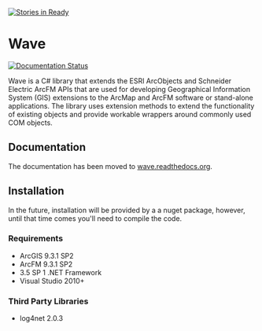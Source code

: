[![Stories in Ready](https://badge.waffle.io/Jumpercables/Wave.png?label=ready&title=Ready)](https://waffle.io/Jumpercables/Wave)
# Wave #
[![Documentation Status](https://readthedocs.org/projects/wave/badge/?version=latest)](http://wave.readthedocs.org/en/latest/)

Wave is a C# library that extends the ESRI ArcObjects and Schneider Electric ArcFM APIs that are used for developing Geographical Information System (GIS) extensions to the ArcMap and ArcFM software or stand-alone applications. The library uses extension methods to extend the functionality of existing objects and provide workable wrappers around commonly used COM objects.

## Documentation ##
The documentation has been moved to [wave.readthedocs.org](http://wave.readthedocs.org).

## Installation ##

In the future, installation will be provided by a a nuget package, however, until that time comes you'll need to compile the code.

### Requirements ###
- ArcGIS 9.3.1 SP2
- ArcFM 9.3.1 SP2
- 3.5 SP 1 .NET Framework
- Visual Studio 2010+

### Third Party Libraries ###

- log4net 2.0.3
